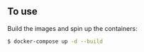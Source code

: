 
## To use

Build the images and spin up the containers:

```sh
$ docker-compose up -d --build
```

